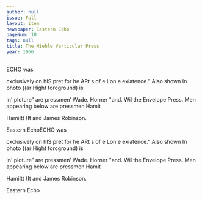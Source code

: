 ```yaml
---
author: null
issue: Fall
layout: item
newspaper: Eastern Echo
pageNum: 10
tags: null
title: The Miehle Verticular Press
year: 1966
---
```


ECHO was

cxclusively on hIS pret for he ARt s of e Lon e exiatence.” Also shown In photo ((ar Hight forcground) is

in' ploture” are pressmen’ Wade. Horner "and. Wil the Envelope Press. Men appearing below are pressmen Hamit

Hamiltt (It and James Robinson.

Eastern EchoECHO was

cxclusively on hIS pret for he ARt s of e Lon e exiatence.” Also shown In photo ((ar Hight forcground) is

in' ploture” are pressmen’ Wade. Horner "and. Wil the Envelope Press. Men appearing below are pressmen Hamit

Hamiltt (It and James Robinson.

Eastern Echo